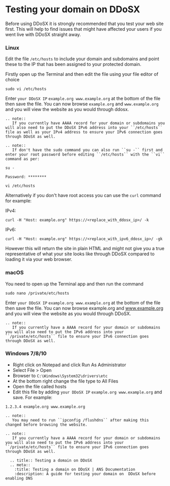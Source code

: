 # Testing your domain on DDoSX

Before using DDoSX it is strongly recommended that you test your web site first. This will
help to find issues that might have affected your users if you went live with DDoSX straight away.

### Linux

Edit the file `/etc/hosts` to include your domain and subdomains and point these to the IP that has been assigned to your protected domain.

Firstly open up the Terminal and then edit the file using your file editor of choice

```console
sudo vi /etc/hosts
```

Enter `your DDoSX IP` `example.org www.example.org` at the bottom of the file then save the file. You can now browse `example.org` and `www.example.org` and you will view the website as you would through ddosx.

```eval_rst
.. note::
   If you currently have AAAA record for your domain or subdomains you will also need to put the DDoSX IPv6 address into your ``/etc/hosts`` file as well as your IPv4 address to ensure your IPv6 connection goes through DDoSX as well.
```

```eval_rst
.. note::
   If don't have the sudo command you can also run ``su -`` first and enter your root password before editing ``/etc/hosts`` with the ``vi`` command as per:
```

```console
su -
```

```console
Password: ********
```

```console
vi /etc/hosts
```

Alternatively if you don't have root access you can use the `curl` command for example:

IPv4:
```console
curl -H "Host: example.org" https://<replace_with_ddosx_ip>/ -k
```

IPv6:
```console
curl -H "Host: example.org" https://<replace_with_ipv6_ddosx_ip>/ -gk
```

However this will return the site in plain HTML and might not give you a true representative of what your site looks like through DDoSX compared to loading it via your web browser.

### macOS

You need to open up the Terminal app and then run the command

```console
sudo nano /private/etc/hosts
```

Enter `your DDoSX IP` `example.org www.example.org` at the bottom of the file then save the file. You can now browse example.org and www.example.org and you will view the website as you would through DDoSX.

```eval_rst
.. note::
   If you currently have a AAAA record for your domain or subdomains you will also need to put the IPv6 address into your ``/private/etc/hosts`` file to ensure your IPv6 connection goes through DDoSX as well.
```

### Windows 7/8/10

* Right click on Notepad and click Run As Administrator
* Select File > Open
* Browser to `C:\Windows\System32\drivers\etc`
* At the bottom right change the file type to All Files
* Open the file called hosts
* Edit this file by adding `your DDoSX IP` `example.org www.example.org` and save. For example:

```console
1.2.3.4 example.org www.example.org
```

```eval_rst
.. note::
   You may need to run ``ipconfig /flushdns`` after making this changed before browsing the website.
```

```eval_rst
.. note::
   If you currently have a AAAA record for your domain or subdomains you will also need to put the IPv6 address into your ``/private/etc/hosts`` file to ensure your IPv6 connection goes through DDoSX as well.
```

```eval_rst
  .. title:: Testing a domain on DDoSX
  .. meta::
    :title: Testing a domain on DDoSX | ANS Documentation
    :description: A guide for testing your domain on  DDoSX before enabling DNS
```
